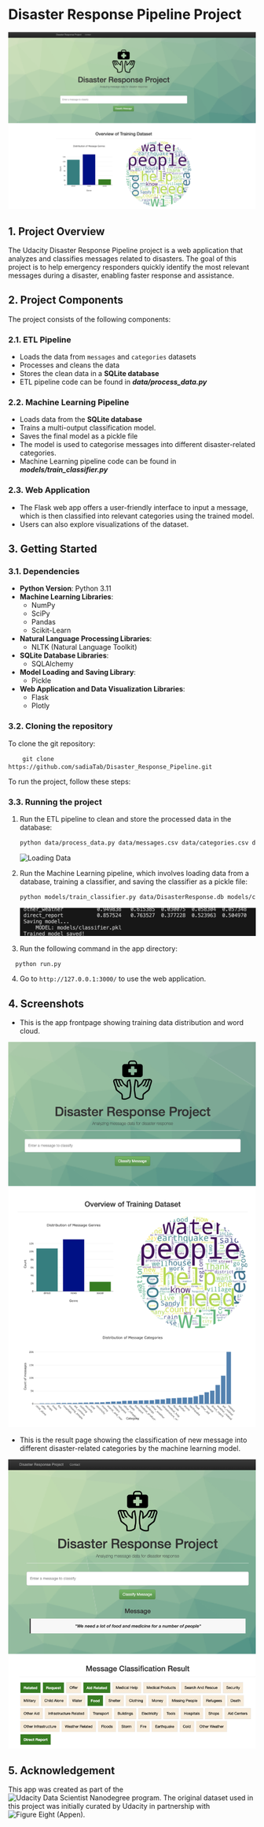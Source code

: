 # Disaster Response Pipeline Project
![App header](https://github.com/sadiaTab/Disaster_Response_Pipeline/blob/main/screenshots/sc_header.png?raw=true)

## 1. Project Overview
The Udacity Disaster Response Pipeline project is a web application that analyzes and classifies messages related to disasters. The goal of this project is to help emergency responders quickly identify the most relevant messages during a disaster, enabling faster response and assistance.

## 2. Project Components

The project consists of the following components:

### 2.1. ETL Pipeline
- Loads the data from `messages` and `categories` datasets
- Processes and cleans the data
- Stores the clean data in a **SQLite database**
- ETL pipeline code can be found in **_data/process_data.py_**

### 2.2. Machine Learning Pipeline
- Loads data from the **SQLite database**
- Trains a multi-output classification model. 
- Saves the final model as a pickle file
- The model is used to categorise messages into different disaster-related categories.
- Machine Learning pipeline code can be found in **_models/train_classifier.py_**


### 2.3. Web Application
- The Flask web app offers a user-friendly interface to input a message, which is then classified into relevant categories using the trained model.
- Users can also explore visualizations of the dataset.



## 3. Getting Started

### 3.1. Dependencies
- **Python Version**: Python 3.11 
- **Machine Learning Libraries**: 
  - NumPy
  - SciPy
  - Pandas
  - Scikit-Learn
- **Natural Language Processing Libraries**: 
  - NLTK (Natural Language Toolkit)
- **SQLite Database Libraries**: 
  - SQLAlchemy
- **Model Loading and Saving Library**: 
  - Pickle
- **Web Application and Data Visualization Libraries**: 
  - Flask
  - Plotly

### 3.2. Cloning the repository

To clone the git repository: 

    
        git clone https://github.com/sadiaTab/Disaster_Response_Pipeline.git
    

To run the project, follow these steps:

### 3.3. Running the project

1. Run the ETL pipeline to clean and store the processed data in the database:
   
   ```bash
   python data/process_data.py data/messages.csv data/categories.csv data/DisasterResponse.db
    ```
   ![Loading Data](https://github.com/sadiaTab/Disaster_Response_Pipeline/blob/main/screenshots/loading_data.png?raw=true)
   
3. Run the Machine Learning pipeline, which involves loading data from a database, training a classifier, and saving the classifier as a pickle file:
   ```bash
   python models/train_classifier.py data/DisasterResponse.db models/classifier.pkl
   ```
    ![Saving Data](https://github.com/sadiaTab/Disaster_Response_Pipeline/blob/main/screenshots/save_model.png?raw=true)
   
4. Run the following command in the app directory:
 ```bash
   python run.py
   ```
4. Go to `http://127.0.0.1:3000/` to use the web application.

## 4. Screenshots

- This is the app frontpage showing training data distribution and word cloud.

![App front](https://github.com/sadiaTab/Disaster_Response_Pipeline/blob/main/screenshots/training_data_distribution.png?raw=true)

- This is the result page showing the classification of new message into different disaster-related categories by the machine learning model.

![App front](https://github.com/sadiaTab/Disaster_Response_Pipeline/blob/main/screenshots/result.png?raw=true)

## 5. Acknowledgement

This app was created as part of the ![Udacity Data Scientist Nanodegree program](https://www.udacity.com/course/data-scientist-nanodegree--nd025). The original dataset used in this project was initially curated by Udacity in partnership with ![Figure Eight (Appen)](https://appen.com/).